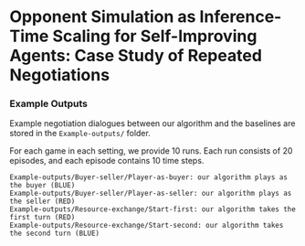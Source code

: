 # Opponent Simulation as Inference-Time Scaling for Self-Improving Agents: Case Study of Repeated Negotiations

### Example Outputs
Example negotiation dialogues between our algorithm and the baselines are stored in the `Example-outputs/` folder.

For each game in each setting, we provide 10 runs. Each run consists of 20 episodes, and each episode contains 10 time steps.
```
Example-outputs/Buyer-seller/Player-as-buyer: our algorithm plays as the buyer (BLUE)
Example-outputs/Buyer-seller/Player-as-seller: our algorithm plays as the seller (RED)
Example-outputs/Resource-exchange/Start-first: our algorithm takes the first turn (RED)
Example-outputs/Resource-exchange/Start-second: our algorithm takes the second turn (BLUE)
```